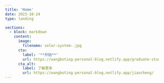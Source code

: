 ```yaml
---  
title: 'Home'  
date: 2023-10-24  
type: landing  

sections:  
  - block: markdown 
    content:  
      image:  
        filename: solar-system-.jpg  
      cta:  
        label: '**开始**'  
        url: https://wangboting-personal-blog.netlify.app/graduate-student-life/  
      cta_alt:  
        label: 了解更多  
        url: https://wangboting-personal-blog.netlify.app/jiaocheng/  
---
```

